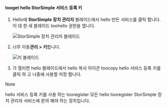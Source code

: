 <!--author=alkohli last changed: 06/22/17-->

#### <a name="tooget-hello-storsimple-service-registration-key"></a>tooget hello StorSimple 서비스 등록 키

1. Hello에 **StorSimple 장치 관리자** 블레이드에서 hello 만든 서비스를 클릭 합니다. 이 대 한 새 블레이드 toohello 권한을 엽니다.
   
     ![StorSimple 장치 관리자 블레이드](./media/storsimple-8000-get-service-registration-key/createssdevman5.png)

2.  너무 이동**관리 > 키**합니다.
   
     ![키 블레이드](./media/storsimple-8000-get-service-registration-key/getregkey2.png)

3.  가 열리면 hello 블레이드에서 hello 복사 아이콘 toocopy hello 서비스 등록 키를 클릭 하 고 나중에 사용할 저장 합니다.

> [!NOTE]
> hello 서비스 등록 키를 사용 하는 tooregister 모든 hello tooregister StorSimple 장치 관리자 서비스에 문의 해야 하는 장치입니다.


